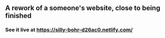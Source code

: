 ## A rework of a someone's website, close to being finished

### See it live at https://silly-bohr-d26ac0.netlify.com/
